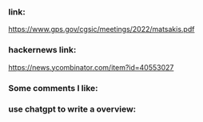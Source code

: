 ### link:

https://www.gps.gov/cgsic/meetings/2022/matsakis.pdf

### hackernews link:

https://news.ycombinator.com/item?id=40553027

### Some comments I like:    



### use chatgpt to write a overview:



